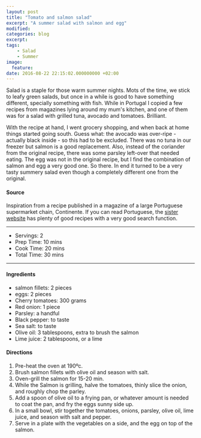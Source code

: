 ```yaml
---
layout: post
title: "Tomato and salmon salad"
excerpt: "A summer salad with salmon and egg"
modified:
categories: blog
excerpt:
tags:
    - Salad
    - Summer
image:
  feature:
date: 2016-08-22 22:15:02.000000000 +02:00
---
```


Salad is a staple for those warm summer nights. Mots of the time, we stick to leafy green salads, but once in a while is good to have something different, specially something with fish. While in Portugal I copied a few recipes from magazines lying around my mum's kitchen, and one of them was for a salad with grilled tuna, avocado and tomatoes. Brilliant. 

With the recipe at hand, I went grocery shopping, and when back at home things started going south. Guess what: the avocado was over-ripe - actually black inside - so this had to be excluded. There was no tuna in our freezer but salmon is a good replacement. Also, instead of the coriander from the original recipe, there was some parsley left-over that needed eating. The egg was not in the original recipe, but I find the combination of salmon and egg a very good one. So there. In end it turned to be a very tasty summery salad even though a completely different one from the original.


#### Source

Inspiration from a recipe published in a magazine of a large Portuguese supermarket chain, Continente. If you can read Portuguese, the [sister website](https://chef.continente.pt/) has plenty of good recipes with a very good search function.


---

* Servings: 2
* Prep Time:  10 mins
* Cook Time:  20 mins
* Total Time:  30 mins

---


#### Ingredients

* salmon fillets: 2 pieces
* eggs: 2 pieces
* Cherry tomatoes: 300 grams
* Red onion: 1 piece
* Parsley: a handful
* Black pepper: to taste
* Sea salt: to taste
* Olive oil: 3 tablespoons, extra to brush the salmon
* Lime juice: 2 tablespoons, or a lime


#### Directions

1. Pre-heat the oven at 190ºc.
2. Brush salmon fillets with olive oil and season with salt.
3. Oven-grill the salmon for 15-20 min.
4. While the Salmon is grilling, halve the tomatoes, thinly slice the onion,  and roughly chop the parley. 
5. Add a spoon of olive oil to a frying pan, or whatever amount is needed to coat the pan, and fry the eggs sunny side up.  
6. In a small bowl, stir together the tomatoes, onions, parsley, olive oil, lime juice, and season with salt and pepper.
7. Serve in a plate with the vegetables on a side, and the egg on top of the salmon.

